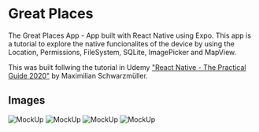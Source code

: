 # Great Places
The Great Places App - App built with React Native using Expo. This app is a tutorial to explore the native funcionalites of the device by using the Location, Permissions, FileSystem, SQLite, ImagePicker and MapView.

This was built follwing the tutorial in Udemy <a href="https://www.udemy.com/course/react-native-the-practical-guide/">"React Native - The Practical Guide 2020"</a> by Maximilian Schwarzmüller.

## Images
![MockUp](https://github.com/DiogoCastroSilva/great-places/blob/master/places.png)
![MockUp](https://github.com/DiogoCastroSilva/great-places/blob/master/add-place.png)
![MockUp](https://github.com/DiogoCastroSilva/great-places/blob/master/detail.png)
![MockUp](https://github.com/DiogoCastroSilva/great-places/blob/master/map.png)